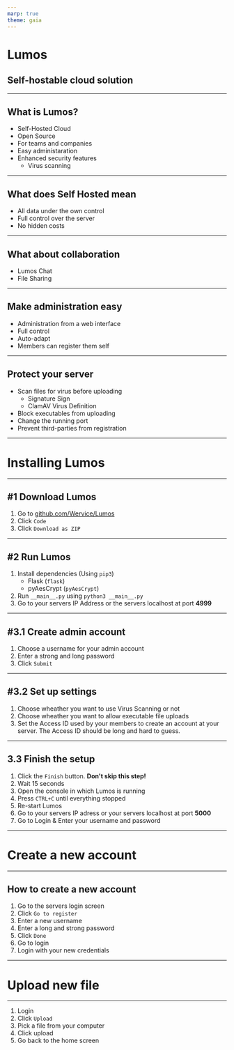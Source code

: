 ```yaml
---
marp: true
theme: gaia
---
```

<style>
:root {
    --color-background: #02050f;
    --color-foreground: white;
}
</style>

<!-- class: lead -->

# Lumos
## Self-hostable cloud solution
---
## What is Lumos?

- Self-Hosted Cloud
- Open Source
- For teams and companies
- Easy administaration
- Enhanced security features
    - Virus scanning

---
## What does Self Hosted mean
- All data under the own control
- Full control over the server
- No hidden costs

---

## What about collaboration
- Lumos Chat
- File Sharing

---
## Make administration easy
- Administration from a web interface
- Full control
- Auto-adapt
- Members can register them self
---
## Protect your server
- Scan files for virus before uploading
    - Signature Sign
    - ClamAV Virus Definition
- Block executables from uploading
- Change the running port
- Prevent third-parties from registration

---
<!-- class: lead -->
# Installing Lumos
---
<!-- class: default -->
## #1 Download Lumos
1. Go to [github.com/Wervice/Lumos](github.com/Wervice/Lumos)
2. Click `Code`
3. Click `Download as ZIP`
---
## #2 Run Lumos
1. Install dependencies (Using `pip3`) 
    - Flask (`flask`)
    - pyAesCrypt (`pyAesCrypt`)
2. Run `__main__.py` using `python3 __main__.py`
3. Go to your servers IP Address or the servers localhost at port **4999**
---
## #3.1 Create admin account
1. Choose a username for your admin account
2. Enter a strong and long password
3. Click `Submit`
----
## #3.2 Set up settings
1. Choose wheather you want to use Virus Scanning or not
2. Choose wheather you want to allow executable file uploads
3. Set the Access ID used by your members to create an account at your server. The Access ID should be long and hard to guess.
---
## 3.3 Finish the setup
1. Click the `Finish` button. **Don't skip this step!**
2. Wait 15 seconds
3. Open the console in which Lumos is running
4. Press `CTRL+C` until everything stopped
5. Re-start Lumos
6. Go to your servers IP adress or your servers localhost at port **5000**
7. Go to Login & Enter your username and password
---
<!-- class: lead -->

# Create a new account
---
## How to create a new account
1. Go to the servers login screen
2. Click `Go to register`
3. Enter a new username
4. Enter a long and strong password
5. Click `Done`
6. Go to login
7. Login with your new credentials
---
# Upload new file
---
1. Login
2. Click `Upload`
3. Pick a file from your computer
4. Click upload
5. Go back to the home screen